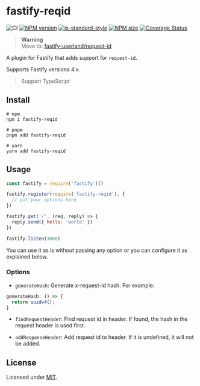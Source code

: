 # fastify-reqid

![CI](https://github.com/BlackHole1/fastify-reqid/workflows/CI/badge.svg)
[![NPM version](https://img.shields.io/npm/v/fastify-reqid.svg?style=flat)](https://www.npmjs.com/package/fastify-reqid)
[![js-standard-style](https://img.shields.io/badge/code%20style-standard-brightgreen.svg?style=flat)](https://standardjs.com/)
[![NPM size](https://img.shields.io/bundlephobia/min/fastify-reqid)](https://www.npmjs.com/package/fastify-reqid)
[![Coverage Status](https://coveralls.io/repos/github/BlackHole1/fastify-reqid/badge.svg?branch=main)](https://coveralls.io/github/BlackHole1/fastify-reqid?branch=main)

> **Warning**  
> Move to: [fastify-userland/request-id](https://github.com/fastify-userland/request-id)

A plugin for Fastify that adds support for `request-id`.

Supports Fastify versions 4.x.

> Support TypeScript

## Install

```shell
# npm
npm i fastify-reqid

# pnpm
pnpm add fastify-reqid

# yarn
yarn add fastify-reqid
```

## Usage

```JavaScript
const fastify = require('fastify')()

fastify.register(require('fastify-reqid'), {
  // put your options here
})

fastify.get('/', (req, reply) => {
  reply.send({ hello: 'world' })
})

fastify.listen(3000)
```

You can use it as is without passing any option or you can configure it as explained below.

### Options

* `generateHash`: Generate x-request-id hash. For example:

```javascript
generateHash: () => {
  return uuidv4();
}
```

* `findRequestHeader`: Find request id in header. If found, the hash in the request header is used first.

* `addResponseHeader`: Add request id to header. If it is undefined, it will not be added.

## License

Licensed under [MIT](./LICENSE).
